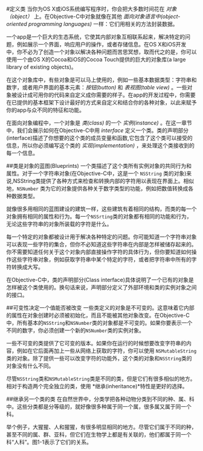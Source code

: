 #定义类
当你为OS X或iOS系统编写程序时，你会把大多数时间花在 *对象（object）* 上。在Objective-C中对象就像在其他 *面向对象语言中(object-oriented programming languages)* 一样：它们用相关的方法封装数据。
  
一个app是一个巨大的生态系统，它使其内部对象互相联系起来，解决特定的问题，例如展示一个界面，响应用户的操作，或者存储信息。在OS X和iOS开发中，你不必为了创造一个对象以解决各种问题而苦思冥想，取而代之的是，你可以使用一个由OS X的Cocoa和iOS的Cocoa Touch提供的巨大的对象库(a large library of existing objects)。
  
在这个对象库中，有些对象是可以马上使用的，例如一些基本数据类型：字符串和数字，或者用户界面的基本元素：*按钮(button)* 和 *表视图(table view)* 。一些对象被设计成可用你的代码来自定义成你需要的样子。在app的开发过程中，你需要在已提供的基本框架下设计最好的方式来自定义和结合你的各种对象，以此来赋予你的app与众不同的特征和功能。
  
在面向对象编程中，一个对象是 *类(class)* 的一个 *实例(instance)* 。在这一章节中，我们会展示如何在Objective-C中用 *interface* 定义一个类。类的声明部分(interface)描述了你想要的这个类的成员变量和函数,它包含了这个类可以接受的信息，所以你必须编写这个类的 *实现(implementation)* ，来处理这个类接收到的每一个信息。
  
##类是对象的蓝图(Blueprints)
一个类描述了这个类所有实例对象的共同行为和属性。对于一个字符串对象(在Objective-C中，这是一个 `NSString` 类的对象)来说,NSString类提供了各种方式来检查和转换内部的字符用以表现在界面上。相似地，`NSNumber` 类为它的对象提供各种关于数字类型的功能，例如把数值转换成各种数据类型。  

就像很多用相同的蓝图建设的建筑一样，这些建筑有着相同的结构，而类的每一个对象拥有相同的属性和行为。每一个`NSSrting`类的对象都有相同的功能和行为，无论这些字符串的对象所装载的字符是什么。  

每一个特定的对象都被设计用于解决各种特定的问题。你可能知道一个字符串对象可以表现一些字符的集合，但你不必知道这些字符串在内部是怎样被储存起来的。你不需要知道任何关于这个对象内部直接操作字符的具体行为，但你要知道如何操作这些字符串对象，例如获取字符串中某个特定的字符，或者把字符串中所有的字符转换成大写。  

在Objective-C中，类的声明部分(Class interface)具体说明了一个已有的对象是怎样被这个类使用的。换句话来说，声明部分定义了外部环境和类的实例对象之间的接口。  

##可变性决定一个值能否被改变
一些类定义的对象是不可变的。这意味着它内部的属性在对象创建时必须被初始化，而且不能被其他对象改变。在Objective-C中，所有基本的`NSString`和`NSNumber`类的对象都是不可变的。如果你要表示一个不同的数字，你必须创建一个新的`NSNumber`类的实例对象。  

一些不可变的类提供了它可变的版本。如果你在运行的时候想要改变字符串的内容，例如在它后面再加上一些从网络上获取的字符，你可以使用 `NSMutableString` 类的对象。除了提供一些可以改变字符的功能外，这个类的对象和`NSString`类的对象没有什么不同。  

尽管`NSString`类和`NSMutableString`类是不同的类，但是它们有很多相似的地方。相对于构造两个完全独立的类，使用 *继承(inheritance)*特性是更好的选择。

##继承另一个类的类
在自然世界中，分类学把各种动物分类到不同的种、属、科中。这些分类都是分等级的，就好像很多种属于同一个属，很多属又属于同一个科。  

举个例子，大猩猩、人和猩猩，有很多明显相同的地方。尽管它们属于不同的种，甚至不同的属、群、亚科，但它们在生物学上都是有关联的，他们都属于同一个科“人科”。图1-1表示了它们的关系。





